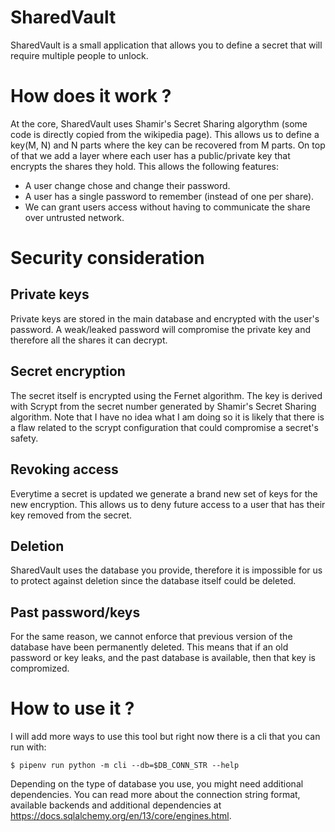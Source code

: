 # SharedVault
SharedVault is a small application that allows you to define a secret that will require multiple people to unlock.

# How does it work ?
At the core, SharedVault uses Shamir's Secret Sharing algorythm (some code is directly copied from the wikipedia page). This allows us to define a key(M, N) and N parts where the key can be recovered from M parts. 
On top of that we add a layer where each user has a public/private key that encrypts the shares they hold.
This allows the following features:
* A user change chose and change their password.
* A user has a single password to remember (instead of one per share).
* We can grant users access without having to communicate the share over untrusted network.

# Security consideration
## Private keys
Private keys are stored in the main database and encrypted with the user's password. A weak/leaked password will compromise the private key and therefore all the shares it can decrypt.

## Secret encryption
The secret itself is encrypted using the Fernet algorithm. The key is derived with Scrypt from the secret number generated by Shamir's Secret Sharing algorithm. 
Note that I have no idea what I am doing so it is likely that there is a flaw related to the scrypt configuration that could compromise a secret's safety.

## Revoking access
Everytime a secret is updated we generate a brand new set of keys for the new encryption. This allows us to deny future access to a user that has their key removed from the secret.

## Deletion 
SharedVault uses the database you provide, therefore it is impossible for us to protect against deletion since the database itself could be deleted.

## Past password/keys
For the same reason, we cannot enforce that previous version of the database have been permanently deleted. This means that if an old password or key leaks, and the past database is available, then that key is compromized. 

# How to use it ?

I will add more ways to use this tool but right now there is a cli that you can run with:
```
$ pipenv run python -m cli --db=$DB_CONN_STR --help
```

Depending on the type of database you use, you might need additional dependencies. You can read more about the connection string format, available backends and additional dependencies at https://docs.sqlalchemy.org/en/13/core/engines.html.
